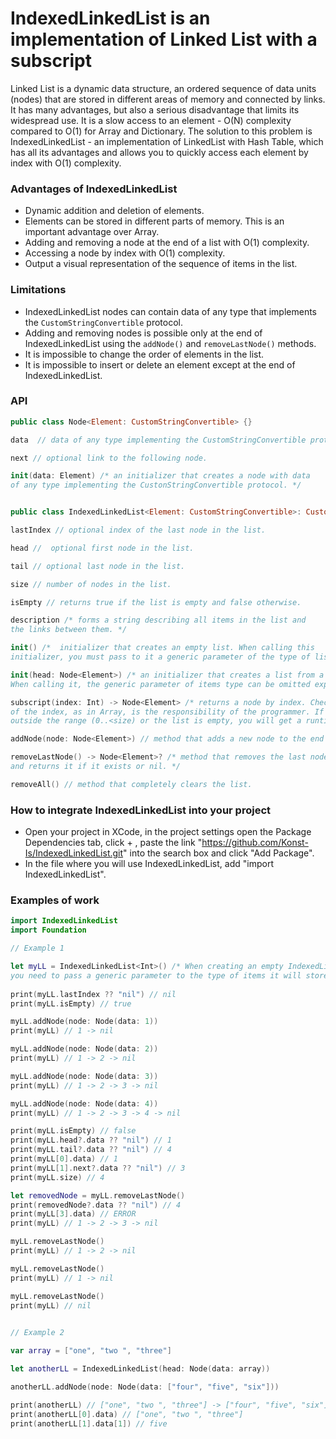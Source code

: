 # IndexedLinkedList is an implementation of Linked List with a subscript

Linked List is a dynamic data structure, an ordered sequence of data units (nodes) that are stored in different areas of memory and connected by links. 
It has many advantages, but also a serious disadvantage that limits its widespread use. It is a slow access to an element - O(N) complexity compared to O(1) for Array and Dictionary.
The solution to this problem is IndexedLinkedList - an implementation of LinkedList with Hash Table, which has all its advantages and allows you to quickly access each element by index with O(1) complexity.

### Advantages of IndexedLinkedList

- Dynamic addition and deletion of elements.
- Elements can be stored in different parts of memory. This is an important advantage over Array.
- Adding and removing a node at the end of a list with O(1) complexity.
- Accessing a node by index with O(1) complexity.
- Output a visual representation of the sequence of items in the list.

### Limitations

- IndexedLinkedList nodes can contain data of any type that implements the `CustomStringConvertible` protocol.
- Adding and removing nodes is possible only at the end of IndexedLinkedList using the `addNode()` and `removeLastNode()` methods.
- It is impossible to change the order of elements in the list.
- It is impossible to insert or delete an element except at the end of IndexedLinkedList.

### API

```swift
public class Node<Element: CustomStringConvertible> {}

data  // data of any type implementing the CustomStringConvertible protocol.

next // optional link to the following node.

init(data: Element) /* an initializer that creates a node with data
of any type implementing the CustonStringConvertible protocol. */


public class IndexedLinkedList<Element: CustomStringConvertible>: CustomStringConvertible {}

lastIndex // optional index of the last node in the list.

head //  optional first node in the list.

tail // optional last node in the list.

size // number of nodes in the list.

isEmpty // returns true if the list is empty and false otherwise.

description /* forms a string describing all items in the list and
the links between them. */

init() /*  initializer that creates an empty list. When calling this
initializer, you must pass to it a generic parameter of the type of list items. */

init(head: Node<Element>) /* an initializer that creates a list from a single node.
When calling it, the generic parameter of items type can be omitted explicitly. */

subscript(index: Int) -> Node<Element> /* returns a node by index. Checking the validity
of the index, as in Array, is the responsibility of the programmer. If you enter an index
outside the range (0..<size) or the list is empty, you will get a runtime error. */

addNode(node: Node<Element>) // method that adds a new node to the end of the list.

removeLastNode() -> Node<Element>? /* method that removes the last node in the list
and returns it if it exists or nil. */

removeAll() // method that completely clears the list.
```

### How to integrate IndexedLinkedList into your project

- Open your project in XCode, in the project settings open the Package Dependencies tab, click + , paste the link "https://github.com/Konst-Is/IndexedLinkedList.git" into the search box and click "Add Package".
- In the file where you will use IndexedLinkedList, add "import IndexedLinkedList".

### Examples of work

```swift
import IndexedLinkedList
import Foundation

// Example 1

let myLL = IndexedLinkedList<Int>() /* When creating an empty IndexedLinkedList,
you need to pass a generic parameter to the type of items it will store. */
        
print(myLL.lastIndex ?? "nil") // nil
print(myLL.isEmpty) // true

myLL.addNode(node: Node(data: 1))
print(myLL) // 1 -> nil

myLL.addNode(node: Node(data: 2))
print(myLL) // 1 -> 2 -> nil

myLL.addNode(node: Node(data: 3))
print(myLL) // 1 -> 2 -> 3 -> nil

myLL.addNode(node: Node(data: 4))
print(myLL) // 1 -> 2 -> 3 -> 4 -> nil

print(myLL.isEmpty) // false
print(myLL.head?.data ?? "nil") // 1
print(myLL.tail?.data ?? "nil") // 4
print(myLL[0].data) // 1
print(myLL[1].next?.data ?? "nil") // 3
print(myLL.size) // 4

let removedNode = myLL.removeLastNode()
print(removedNode?.data ?? "nil") // 4
print(myLL[3].data) // ERROR
print(myLL) // 1 -> 2 -> 3 -> nil

myLL.removeLastNode()
print(myLL) // 1 -> 2 -> nil

myLL.removeLastNode()
print(myLL) // 1 -> nil

myLL.removeLastNode()
print(myLL) // nil

       
// Example 2

var array = ["one", "two ", "three"]

let anotherLL = IndexedLinkedList(head: Node(data: array))

anotherLL.addNode(node: Node(data: ["four", "five", "six"]))

print(anotherLL) // ["one", "two ", "three"] -> ["four", "five", "six"] -> nil
print(anotherLL[0].data) // ["one", "two ", "three"]
print(anotherLL[1].data[1]) // five
```







